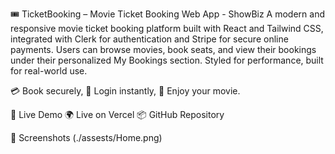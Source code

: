 🎟️ TicketBooking – Movie Ticket Booking Web App - ShowBiz
A modern and responsive movie ticket booking platform built with React and Tailwind CSS, integrated with Clerk for authentication and Stripe for secure online payments. Users can browse movies, book seats, and view their bookings under their personalized My Bookings section. Styled for performance, built for real-world use.

💳 Book securely, 🔐 Login instantly, 🎫 Enjoy your movie.



🚀 Live Demo
🌍 Live on Vercel
📦 GitHub Repository



📸 Screenshots
(./assests/Home.png)
